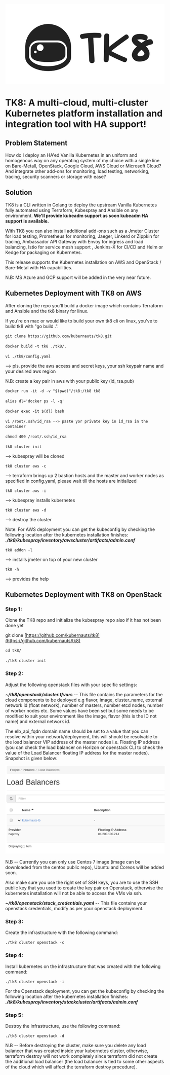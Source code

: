 ![Screenshot](tk8.png)

# TK8: A multi-cloud, multi-cluster Kubernetes platform installation and integration tool with HA support!

## Problem Statement

How do I deploy an HA'ed Vanilla Kubernetes in an uniform and homogenous way on any operating system of my choice with a single line on Bare-Metall, OpenStack, Google Cloud, AWS Cloud or Microsoft Cloud? And integrate other add-ons for monitoring, load testing, networking, tracing, security scanners or storage with ease?

## Solution

TK8 is a CLI written in Golang to deploy the upstream Vanilla Kubernetes fully automated using Terraform, Kubespray and Ansible on any environment. **We'll provide kubeadm support as soon kubeadm HA support is available.**

With TK8 you can also install additional add-ons such as a Jmeter Cluster for load testing, Prometheus for monitoring, Jaeger, Linkerd or Zippkin for tracing, Ambassador API Gateway with Envoy for ingress and load balancing, Istio for service mesh support , Jenkins-X for CI/CD and Helm or Kedge for packaging on Kubernetes.

This release supports the Kubernetes installation on AWS and OpenStack / Bare-Metal with HA capabilities.

N.B: MS Azure and GCP support will be added in the very near future.

## Kubernetes Deployment with TK8 on AWS

After cloning the repo you'll build a docker image which contains Terraform and Ansible and the tk8 binary for linux.

If you're on mac or would like to build your own tk8 cli on linux, you've to build tk8 with "go build .".

```
git clone https://github.com/kubernauts/tk8.git

docker build -t tk8 ./tk8/.

vi ./tk8/config.yaml
```

--&gt; pls. provide the aws access and secret keys, your ssh keypair name and your desired aws region

N.B: create a key pair in aws with your public key \(id\_rsa.pub\)

```
docker run -it -d -v "$(pwd)"/tk8:/tk8 tk8

alias dl='docker ps -l -q'

docker exec -it $(dl) bash

vi /root/.ssh/id_rsa --> paste yor private key in id_rsa in the container

chmod 400 /root/.ssh/id_rsa

tk8 cluster init
```

--&gt; kubespray will be cloned

```
tk8 cluster aws -c
```

--&gt; terraform brings up 2 bastion hosts and the master and worker nodes as specified in config.yaml, please wait till the hosts are initialized

```
tk8 cluster aws -i
```

--&gt; kubespray installs kubernetes

```
tk8 cluster aws -d
```

--&gt; destroy the cluster

Note: For AWS deployment you can get the kubeconfig by checking the following location after the kubernetes installation finishes: _**./tk8/kubespray/inventory/awscluster/artifacts/admin.conf**_

```
tk8 addon -l
```

--&gt; installs jmeter on top of your new cluster

```
tk8 -h
```

--&gt; provides the help

## Kubernetes Deployment with TK8 on OpenStack

### Step 1:

Clone the TK8 repo and initialize the kubespray repo also if it has not been done yet

git clone [https://github.com/kubernauts/tk8](https://github.com/kubernauts/tk8)

```
cd tk8/

./tk8 cluster init
```

### Step 2:

Adjust the following openstack files with your specific settings:

_**~/tk8/openstack/cluster.tfvars**_ -- This file contains the parameters for the cloud components to be deployed e.g flavor, image, cluster\_name, external network id \(float network\), number of masters, number etcd nodes, number of worker nodes etc. Some values have been set but some needs to be modified to suit your environment like the image, flavor \(this is the ID not name\) and external network id.

The elb\_api\_fqdn domain name should be set to a value that you can resolve within your network/deployment, this will should be resolvable to the load balancer VIP address of the master nodes i.e. Floating IP address \(you can check the load balancer on Horizon or openstack CLI to check the value of the Load Balancer floating IP address for the master nodes\). Snapshot is given below:

![Screenshot](lb.png)

N.B -- Currently you can only use Centos 7 image \(image can be downloaded from the centos public repo\), Ubuntu and Coreos will be added soon.

Also make sure you use the right set of SSH keys, you are to use the SSH public key that you used to create the key pair on Openstack, otherwise the kubernetes installation will not be able to access the VMs via ssh.

_**~/tk8/openstack/stack\_credentials.yaml**_  -- This file contains your openstack credentials, modify as per your openstack deployment.

### Step 3:

Create the infrastructure with the following command:

```
./tk8 cluster openstack -c
```

### Step 4:

Install kubernetes on the infrastructure that was created with the following command:

```
./tk8 cluster openstack -i
```

For the Openstack deployment, you can get the kubeconfig by checking the following location after the kubernetes installation finishes: _**./tk8/kubespray/inventory/stackcluster/artifacts/admin.conf**_

### Step 5:

Destroy the infrastructure, use the following command:

```
./tk8 cluster openstack -d
```

N.B -- Before destroying the cluster, make sure you delete any load balancer that was created inside your kubernetes cluster, otherwise, terraform destroy will not work completely since terraform did not create the additional load balancer \(the load balancer is tied to some other aspects of the cloud which will affect the terraform destroy procedure\).

